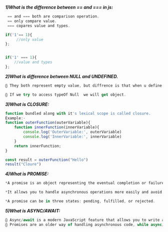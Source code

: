 ***1)What is the difference between == and === in js:***
``` js
 == and === both are comparison operation.
 == only compare value.
 === copares value and types. 

if('1'== 1){
     //only value
};


if('1' === 1){
    //value and types
};

```

***2)What is difference between NULL and UNDEFINED.***
```js
⨀ They both represent empty value, but diffrence is that when u define a variable and not assign a value to it. it automaticly take a placeholder called UndefIned.

⨀ If we try to access typeOf Null  we will get object.

```

***3)What is CLOSURE:***
```js
function bundled along with it's lexical scope is called closure.
Example:-
function outerFunction(outerVariable){
    function innerFunction(innerVariable){
        console.log('OuterVariable:', outerVariable)
        console.log('InnerVariable:', innerVariable)
    }
    return innerFunction;
}

const result = outerFunction("Hello")
result("Cloure")
```
***4)What is PROMISE:***
```js
*A promise is an object representing the eventual completion or failure of an asynchronous operation is called promise.

*It allows you to handle asynchronous operations more easily and avoid callback hell by chaining .then() and .catch() methods.

*A promise can be in three states: pending, fulfilled, or rejected.
```
***5)What is ASYNC/AWAIT:***
```js
⨀ Async/await is a modern JavaScript feature that allows you to write asynchronous code in a synchronous-like manner using async and await keywords.
⨀ Promises are an older way of handling asynchronous code, while async/await is a more modern and cleaner approach.
```
